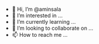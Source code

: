 - 👋 Hi, I’m @aminsala
- 👀 I’m interested in ...
- 🌱 I’m currently learning ...
- 💞️ I’m looking to collaborate on ...
- 📫 How to reach me ...

<!---
aminsala/aminsala is a ✨ special ✨ repository because its `README.md` (this file) appears on your GitHub profile.
You can click the Preview link to take a look at your changes.
--->
